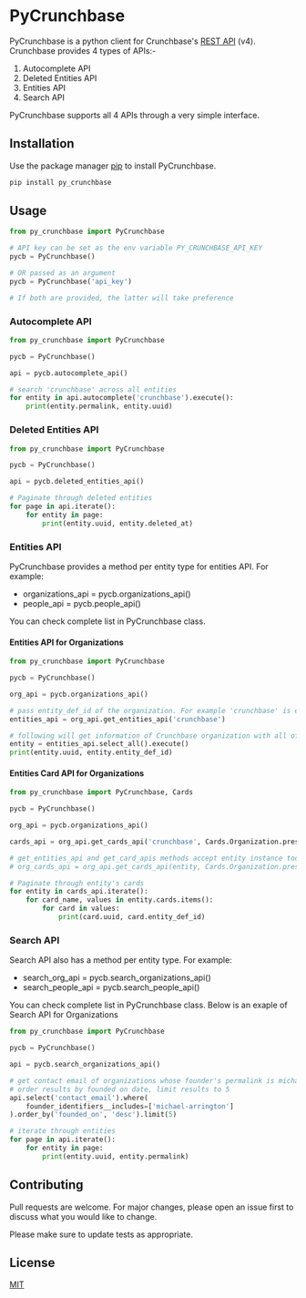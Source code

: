 # PyCrunchbase

PyCrunchbase is a python client for Crunchbase's [REST API](https://app.swaggerhub.com/apis-docs/Crunchbase/crunchbase-enterprise_api/1.0.3#/) (v4).
Crunchbase provides 4 types of APIs:-

1. Autocomplete API
2. Deleted Entities API
3. Entities API
4. Search API

PyCrunchbase supports all 4 APIs through a very simple interface.

## Installation

Use the package manager [pip](https://pip.pypa.io/en/stable/) to install PyCrunchbase.

```bash
pip install py_crunchbase
```

## Usage

```python
from py_crunchbase import PyCrunchbase

# API key can be set as the env variable PY_CRUNCHBASE_API_KEY 
pycb = PyCrunchbase()

# OR passed as an argument
pycb = PyCrunchbase('api_key')

# If both are provided, the latter will take preference
```

### Autocomplete API
```python
from py_crunchbase import PyCrunchbase

pycb = PyCrunchbase()

api = pycb.autocomplete_api()

# search 'crunchbase' across all entities
for entity in api.autocomplete('crunchbase').execute():
    print(entity.permalink, entity.uuid)
```

### Deleted Entities API
```python
from py_crunchbase import PyCrunchbase

pycb = PyCrunchbase()

api = pycb.deleted_entities_api()

# Paginate through deleted entities
for page in api.iterate():
    for entity in page:
        print(entity.uuid, entity.deleted_at)
```

### Entities API
PyCrunchbase provides a method per entity type for entities API. For example:
- organizations_api = pycb.organizations_api()
- people_api = pycb.people_api()

You can check complete list in PyCrunchbase class.
#### Entities API for Organizations
```python
from py_crunchbase import PyCrunchbase

pycb = PyCrunchbase()

org_api = pycb.organizations_api()

# pass entity_def_id of the organization. For example 'crunchbase' is entity_def_id of Crunchbase organization
entities_api = org_api.get_entities_api('crunchbase')

# following will get information of Crunchbase organization with all of it's fields
entity = entities_api.select_all().execute()
print(entity.uuid, entity.entity_def_id)
```
#### Entities Card API for Organizations
```python
from py_crunchbase import PyCrunchbase, Cards

pycb = PyCrunchbase()

org_api = pycb.organizations_api()

cards_api = org_api.get_cards_api('crunchbase', Cards.Organization.press_references)

# get_entities_api and get_card_apis methods accept entity instance too
# org_cards_api = org_api.get_cards_api(entity, Cards.Organization.press_references)

# Paginate through entity's cards
for entity in cards_api.iterate():
    for card_name, values in entity.cards.items():
        for card in values:
            print(card.uuid, card.entity_def_id)
```

### Search API
Search API also has a method per entity type. For example:
- search_org_api = pycb.search_organizations_api()
- search_people_api = pycb.search_people_api()

You can check complete list in PyCrunchbase class.
Below is an exaple of Search API for Organizations
```python
from py_crunchbase import PyCrunchbase

pycb = PyCrunchbase()

api = pycb.search_organizations_api()

# get contact email of organizations whose founder's permalink is michael-arrington
# order results by founded on date, limit results to 5
api.select('contact_email').where(
    founder_identifiers__includes=['michael-arrington']
).order_by('founded_on', 'desc').limit(5)

# iterate through entities
for page in api.iterate():
    for entity in page:
        print(entity.uuid, entity.permalink)
```
## Contributing
Pull requests are welcome. For major changes, please open an issue first to discuss what you would like to change.

Please make sure to update tests as appropriate.

## License
[MIT](https://choosealicense.com/licenses/mit/)